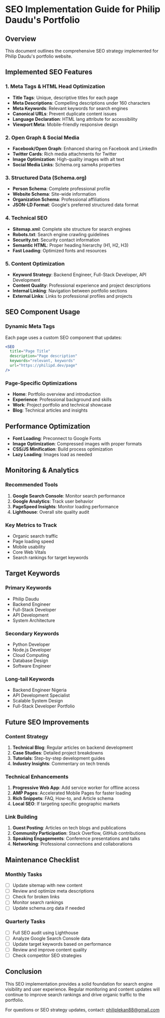 # SEO Implementation Guide for Philip Daudu's Portfolio

## Overview
This document outlines the comprehensive SEO strategy implemented for Philip Daudu's portfolio website.

## Implemented SEO Features

### 1. Meta Tags & HTML Head Optimization
- **Title Tags**: Unique, descriptive titles for each page
- **Meta Descriptions**: Compelling descriptions under 160 characters
- **Meta Keywords**: Relevant keywords for search engines
- **Canonical URLs**: Prevent duplicate content issues
- **Language Declaration**: HTML lang attribute for accessibility
- **Viewport Meta**: Mobile-friendly responsive design

### 2. Open Graph & Social Media
- **Facebook/Open Graph**: Enhanced sharing on Facebook and LinkedIn
- **Twitter Cards**: Rich media attachments for Twitter
- **Image Optimization**: High-quality images with alt text
- **Social Media Links**: Schema.org sameAs properties

### 3. Structured Data (Schema.org)
- **Person Schema**: Complete professional profile
- **Website Schema**: Site-wide information
- **Organization Schema**: Professional affiliations
- **JSON-LD Format**: Google's preferred structured data format

### 4. Technical SEO
- **Sitemap.xml**: Complete site structure for search engines
- **Robots.txt**: Search engine crawling guidelines
- **Security.txt**: Security contact information
- **Semantic HTML**: Proper heading hierarchy (H1, H2, H3)
- **Fast Loading**: Optimized fonts and resources

### 5. Content Optimization
- **Keyword Strategy**: Backend Engineer, Full-Stack Developer, API Development
- **Content Quality**: Professional experience and project descriptions
- **Internal Linking**: Navigation between portfolio sections
- **External Links**: Links to professional profiles and projects

## SEO Component Usage

### Dynamic Meta Tags
Each page uses a custom SEO component that updates:
```jsx
<SEO 
  title="Page Title"
  description="Page description"
  keywords="relevant, keywords"
  url="https://philipd.dev/page"
/>
```

### Page-Specific Optimizations
- **Home**: Portfolio overview and introduction
- **Experience**: Professional background and skills
- **Work**: Project portfolio and technical showcase
- **Blog**: Technical articles and insights

## Performance Optimization
- **Font Loading**: Preconnect to Google Fonts
- **Image Optimization**: Compressed images with proper formats
- **CSS/JS Minification**: Build process optimization
- **Lazy Loading**: Images load as needed

## Monitoring & Analytics

### Recommended Tools
1. **Google Search Console**: Monitor search performance
2. **Google Analytics**: Track user behavior
3. **PageSpeed Insights**: Monitor loading performance
4. **Lighthouse**: Overall site quality audit

### Key Metrics to Track
- Organic search traffic
- Page loading speed
- Mobile usability
- Core Web Vitals
- Search rankings for target keywords

## Target Keywords

### Primary Keywords
- Philip Daudu
- Backend Engineer
- Full-Stack Developer
- API Development
- System Architecture

### Secondary Keywords
- Python Developer
- Node.js Developer
- Cloud Computing
- Database Design
- Software Engineer

### Long-tail Keywords
- Backend Engineer Nigeria
- API Development Specialist
- Scalable System Design
- Full-Stack Developer Portfolio

## Future SEO Improvements

### Content Strategy
1. **Technical Blog**: Regular articles on backend development
2. **Case Studies**: Detailed project breakdowns
3. **Tutorials**: Step-by-step development guides
4. **Industry Insights**: Commentary on tech trends

### Technical Enhancements
1. **Progressive Web App**: Add service worker for offline access
2. **AMP Pages**: Accelerated Mobile Pages for faster loading
3. **Rich Snippets**: FAQ, How-to, and Article schema
4. **Local SEO**: If targeting specific geographic markets

### Link Building
1. **Guest Posting**: Articles on tech blogs and publications
2. **Community Participation**: Stack Overflow, GitHub contributions
3. **Speaking Engagements**: Conference presentations and talks
4. **Networking**: Professional connections and collaborations

## Maintenance Checklist

### Monthly Tasks
- [ ] Update sitemap with new content
- [ ] Review and optimize meta descriptions
- [ ] Check for broken links
- [ ] Monitor search rankings
- [ ] Update schema.org data if needed

### Quarterly Tasks
- [ ] Full SEO audit using Lighthouse
- [ ] Analyze Google Search Console data
- [ ] Update target keywords based on performance
- [ ] Review and improve content quality
- [ ] Check competitor SEO strategies

## Conclusion
This SEO implementation provides a solid foundation for search engine visibility and user experience. Regular monitoring and content updates will continue to improve search rankings and drive organic traffic to the portfolio.

For questions or SEO strategy updates, contact: philiplekan88@gmail.com
